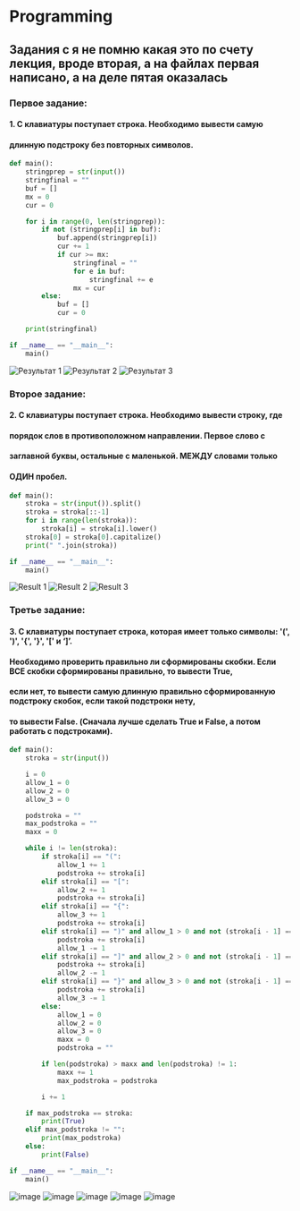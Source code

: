 # Programming

## Задания с я не помню какая это по счету лекция, вроде вторая, а на файлах первая написано, а на деле пятая оказалась

### Первое задание:

#### 1. С клавиатуры поступает строка. Необходимо вывести самую
#### длинную подстроку без повторных символов.

```Python
def main():
    stringprep = str(input())
    stringfinal = ""
    buf = []
    mx = 0
    cur = 0

    for i in range(0, len(stringprep)):
        if not (stringprep[i] in buf):
            buf.append(stringprep[i])
            cur += 1
            if cur >= mx:
                stringfinal = ""
                for e in buf:
                    stringfinal += e
                mx = cur
        else:
            buf = []
            cur = 0

    print(stringfinal)

if __name__ == "__main__":
    main()
```

![Результат 1](https://user-images.githubusercontent.com/77213122/194324064-dab9ecd8-5f0e-4e4c-b4f2-9d1b3debc2d3.png)
![Результат 2](https://user-images.githubusercontent.com/77213122/194324963-c40cc0a7-e2e8-41dc-85cb-5fe1363f2476.png)
![Результат 3](https://user-images.githubusercontent.com/77213122/194325172-62f9ff01-272f-4e72-b721-a4ac0ec73673.png)

### Второе задание:

#### 2. С клавиатуры поступает строка. Необходимо вывести строку, где
#### порядок слов в противоположном направлении. Первое слово с
#### заглавной буквы, остальные с маленькой. МЕЖДУ словами только
#### ОДИН пробел.

```Python
def main():
    stroka = str(input()).split()
    stroka = stroka[::-1]
    for i in range(len(stroka)):
        stroka[i] = stroka[i].lower()
    stroka[0] = stroka[0].capitalize()
    print(" ".join(stroka))

if __name__ == "__main__":
    main()
```

![Result 1](https://user-images.githubusercontent.com/77213122/194328371-9ab59ac7-9fa3-4cf8-badc-c47d2f160cdb.png)
![Result 2](https://user-images.githubusercontent.com/77213122/194328559-b608c28c-ca09-47c5-907c-cd486ab7e799.png)
![Result 3](https://user-images.githubusercontent.com/77213122/194328639-0f8cc29e-1855-44c2-af04-7b3c43aa724c.png)

### Третье задание:

#### 3. С клавиатуры поступает строка, которая имеет только символы: '(', ')', '{', '}', '[' и ‘]’.
#### Необходимо проверить правильно ли сформированы скобки. Если ВСЕ скобки сформированы правильно, то вывести True,
#### если нет, то вывести самую длинную правильно сформированную подстроку скобок, если такой подстроки нету,
#### то вывести False. (Сначала лучше сделать True и False, а потом работать с подстроками).

```Python
def main():
    stroka = str(input())

    i = 0
    allow_1 = 0
    allow_2 = 0
    allow_3 = 0

    podstroka = ""
    max_podstroka = ""
    maxx = 0

    while i != len(stroka):
        if stroka[i] == "(":
            allow_1 += 1
            podstroka += stroka[i]
        elif stroka[i] == "[":
            allow_2 += 1
            podstroka += stroka[i]
        elif stroka[i] == "{":
            allow_3 += 1
            podstroka += stroka[i]
        elif stroka[i] == ")" and allow_1 > 0 and not (stroka[i - 1] == "[" or stroka[i - 1] == "{"):
            podstroka += stroka[i]
            allow_1 -= 1
        elif stroka[i] == "]" and allow_2 > 0 and not (stroka[i - 1] == "(" or stroka[i - 1] == "{"):
            podstroka += stroka[i]
            allow_2 -= 1
        elif stroka[i] == "}" and allow_3 > 0 and not (stroka[i - 1] == "[" or stroka[i - 1] == "("):
            podstroka += stroka[i]
            allow_3 -= 1
        else:
            allow_1 = 0
            allow_2 = 0
            allow_3 = 0
            maxx = 0
            podstroka = ""

        if len(podstroka) > maxx and len(podstroka) != 1:
            maxx += 1
            max_podstroka = podstroka

        i += 1

    if max_podstroka == stroka:
        print(True)
    elif max_podstroka != "":
        print(max_podstroka)
    else:
        print(False)

if __name__ == "__main__":
    main()
```
![image](https://user-images.githubusercontent.com/77213122/197355387-a5943b84-9786-4d77-a237-d5e599a725c2.png)
![image](https://user-images.githubusercontent.com/77213122/197355500-37729460-fbb6-4aa7-b1dd-ae8cb3038559.png)
![image](https://user-images.githubusercontent.com/77213122/197355517-aa6a6157-026b-420f-adb1-7878310ae110.png)
![image](https://user-images.githubusercontent.com/77213122/197355542-e43b3da1-8628-4d74-b675-370f0501ddde.png)
![image](https://user-images.githubusercontent.com/77213122/197355554-1fb1bc62-da1d-4607-ab7c-5eaa550852d4.png)



